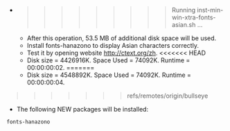 * >>>>>>>>> Running inst-min-win-xtra-fonts-asian.sh ...
  * After this operation, 53.5 MB of additional disk space will be used.
  * Install fonts-hanazono to display Asian characters correctly.
  * Test it by opening website http://ctext.org/zh.
<<<<<<< HEAD
  * Disk size = 4426916K. Space Used = 74092K. Runtime = 00:00:00:02.
=======
  * Disk size = 4548892K. Space Used = 74092K. Runtime = 00:00:00:04.
>>>>>>> refs/remotes/origin/bullseye
  * The following NEW packages will be installed:
  ```bash
fonts-hanazono
  ```
